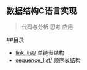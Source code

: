 ## 数据结构C语言实现

>代码与分析
>思考
>应用

##目录
+ [link_list/](link_list/)      单链表结构
+ [sequence_list/](sequence_list/)  顺序表结构
